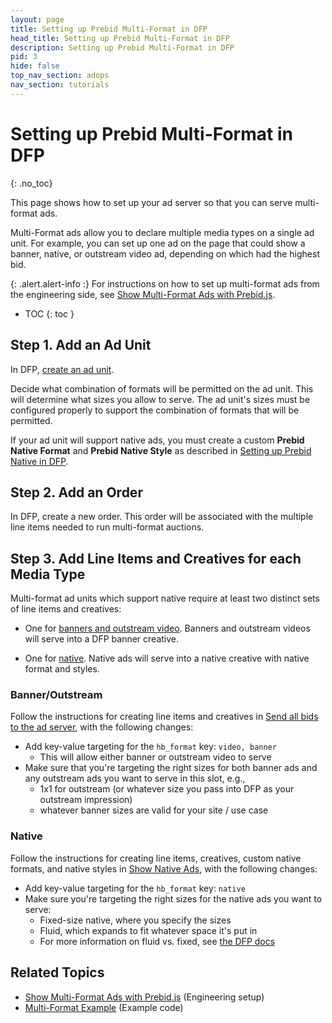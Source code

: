 ```yaml
---
layout: page
title: Setting up Prebid Multi-Format in DFP
head_title: Setting up Prebid Multi-Format in DFP
description: Setting up Prebid Multi-Format in DFP
pid: 3
hide: false
top_nav_section: adops
nav_section: tutorials
---
```


<div class="bs-docs-section" markdown="1">

# Setting up Prebid Multi-Format in DFP
{: .no_toc}

This page shows how to set up your ad server so that you can serve multi-format ads.

Multi-Format ads allow you to declare multiple media types on a single ad unit.  For example, you can set up one ad on the page that could show a banner, native, or outstream video ad, depending on which had the highest bid.

{: .alert.alert-info :}
For instructions on how to set up multi-format ads from the engineering side, see [Show Multi-Format Ads with Prebid.js]({{site.baseurl}}/dev-docs/show-multi-format-ads.html).

* TOC
{: toc }

## Step 1. Add an Ad Unit

In DFP, [create an ad unit](https://support.google.com/dfp_premium/answer/177203?hl=en).

Decide what combination of formats will be permitted on the ad unit.  This will determine what sizes you allow to serve.  The ad unit's sizes must be configured properly to support the combination of formats that will be permitted.

If your ad unit will support native ads, you must create a custom **Prebid Native Format** and **Prebid Native Style** as described in [Setting up Prebid Native in DFP][nativeAdSetup].

## Step 2. Add an Order

In DFP, create a new order.  This order will be associated with the multiple line items needed to run multi-format auctions.

## Step 3. Add Line Items and Creatives for each Media Type

Multi-format ad units which support native require at least two distinct sets of line items and creatives:

+ One for [banners and outstream video][bannerAdSetup].  Banners and outstream videos will serve into a DFP banner creative.

+ One for [native][nativeAdSetup].  Native ads will serve into a native creative with native format and styles.

### Banner/Outstream

Follow the instructions for creating line items and creatives in [Send all bids to the ad server][bannerAdSetup], with the following changes:

+ Add key-value targeting for the `hb_format` key: `video, banner`
    + This will allow either banner or outstream video to serve
+ Make sure that you're targeting the right sizes for both banner ads and any outstream ads you want to serve in this slot, e.g.,
    + 1x1 for outstream (or whatever size you pass into DFP as your outstream impression)
    + whatever banner sizes are valid for your site / use case

### Native

Follow the instructions for creating line items, creatives, custom native formats, and native styles in [Show Native Ads][nativeAdSetup], with the following changes:

+ Add key-value targeting for the `hb_format` key: `native`
+ Make sure you're targeting the right sizes for the native ads you want to serve:
    + Fixed-size native, where you specify the sizes
    + Fluid, which expands to fit whatever space it's put in
    + For more information on fluid vs. fixed, see [the DFP docs](https://support.google.com/dfp_premium/answer/6366914?hl=en)

## Related Topics

+ [Show Multi-Format Ads with Prebid.js]({{site.baseurl}}/dev-docs/show-multi-format-ads.html) (Engineering setup)
+ [Multi-Format Example]({{site.baseurl}}/dev-docs/examples/multi-format-example.html) (Example code)

</div>

<!-- Reference Links -->

[bannerAdSetup]: {{site.baseurl}}/adops/send-all-bids-adops.html
[nativeAdSetup]: {{site.baseurl}}/adops/setting-up-prebid-native-in-dfp.html
[createCustomNativeFormat]: {{site.baseurl}}/adops/setting-up-prebid-native-in-dfp.html#create-a-custom-native-ad-format
